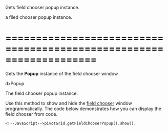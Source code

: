 <!--**
/*-------------------------------------------
    Auto-generated file. Do not modify.
-------------------------------------------

**-->
<!--d-->
Gets field chooser popup instance.
<!--/d-->
<!--rd-->a filed chooser popup instance.<!--/rd-->
===================================================================
===================================================================

<!--shortDescription-->
Gets the **Popup** instance of the field chooser window.
<!--/shortDescription-->

<!--returnType-->dxPopup<!--/returnType-->
<!--returnDescription-->
The field chooser popup instance.
<!--/returnDescription-->

<!--fullDescription-->
Use this method to show and hide the [field chooser](/Documentation/ApiReference/UI_Widgets/dxPivotGrid/Configuration/fieldChooser/) window programmatically. The code below demonstrates how you can display the field chooser from code.

	<!--JavaScript-->pivotGrid.getFieldChooserPopup().show();
<!--/fullDescription-->